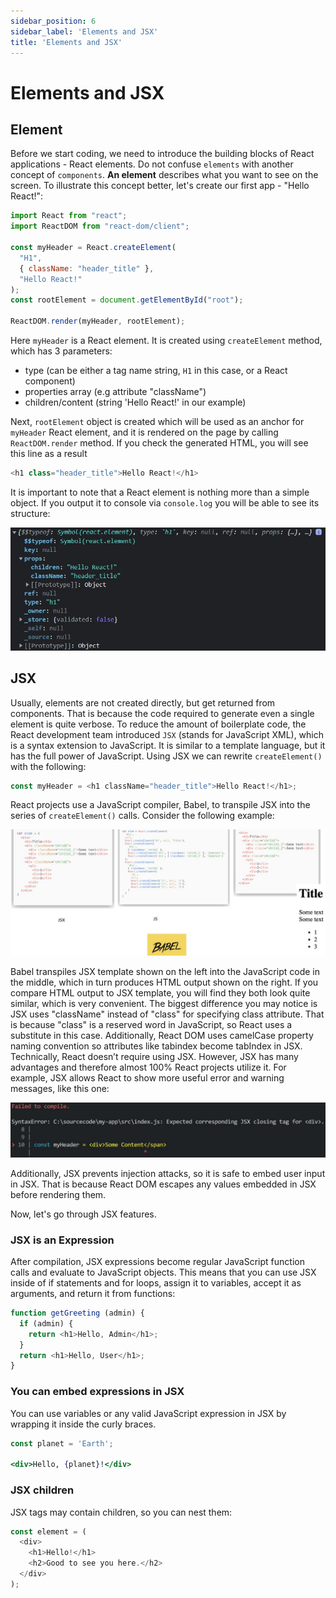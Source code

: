 ```yaml
---
sidebar_position: 6
sidebar_label: 'Elements and JSX'
title: 'Elements and JSX'
---
```



# Elements and JSX

## Element

Before we start coding, we need to introduce the building blocks of React applications - React elements. Do not confuse `elements` with another concept of `components`. **An element** describes what you want to see on the screen.
To illustrate this concept better, let's create our first app - "Hello React!":

```javascript
import React from "react";
import ReactDOM from "react-dom/client";

const myHeader = React.createElement(
  "H1",
  { className: "header_title" },
  "Hello React!"
);
const rootElement = document.getElementById("root");

ReactDOM.render(myHeader, rootElement);
```

Here `myHeader` is a React element. It is created using `createElement` method, which has 3 parameters:

- type (can be either a tag name string, `H1` in this case, or a React component)
- properties array (e.g attribute "className")
- children/content (string 'Hello React!' in our example)

Next, `rootElement` object is created which will be used as an anchor for `myHeader` React element, and it is rendered on the page by calling `ReactDOM.render` method.
If you check the generated HTML, you will see this line as a result

```javascript
<h1 class="header_title">Hello React!</h1>
```

It is important to note that a React element is nothing more than a simple object. If you output it to console via `console.log` you will be able to see its structure:

![ReactElementObject](./images/ReactElementObject.jpg)

## JSX

Usually, elements are not created directly, but get returned from components. That is because the code required to generate even a single element is quite verbose. To reduce the amount of boilerplate code, the React development team introduced `JSX` (stands for JavaScript XML), which is a syntax extension to JavaScript. It is similar to a template language, but it has the full power of JavaScript. Using JSX we can rewrite `createElement()` with the following:

```javascript
const myHeader = <h1 className="header_title">Hello React!</h1>;
```

React projects use a JavaScript compiler, Babel, to transpile JSX into the series of `createElement()` calls. Consider the following example:

![JSX transpiled](./images/JSXtranspiled.jpg)

Babel transpiles JSX template shown on the left into the JavaScript code in the middle, which in turn produces HTML output shown on the right. If you compare HTML output to JSX template, you will find they both look quite similar, which is very convenient. The biggest difference you may notice is JSX uses "className" instead of "class" for specifying class attribute. That is because "class" is a reserved word in JavaScript, so React uses a substitute in this case. Additionally, React DOM uses camelCase property naming convention so attributes like tabindex become tabIndex in JSX.
Technically, React doesn’t require using JSX. However, JSX has many advantages and therefore almost 100% React projects utilize it. For example, JSX allows React to show more useful error and warning messages, like this one:

![JSX error](./images/JSXerror.jpg)

Additionally, JSX prevents injection attacks, so it is safe to embed user input in JSX. That is because React DOM escapes any values embedded in JSX before rendering them.

Now, let's go through JSX features.

### JSX is an Expression

After compilation, JSX expressions become regular JavaScript function calls and evaluate to JavaScript objects.
This means that you can use JSX inside of if statements and for loops, assign it to variables, accept it as arguments, and return it from functions:

```javascript
function getGreeting (admin) {
  if (admin) {
    return <h1>Hello, Admin</h1>;
  }
  return <h1>Hello, User</h1>;
}
```

### You can embed expressions in JSX

You can use variables or any valid JavaScript expression in JSX by wrapping it inside the curly braces.

```jsx
const planet = 'Earth';

<div>Hello, {planet}!</div>
```

### JSX children

JSX tags may contain children, so you can nest them:

```javascript
const element = (
  <div>
    <h1>Hello!</h1>
    <h2>Good to see you here.</h2>
  </div>
);
```
